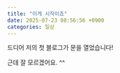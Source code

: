 ```yaml
---
title: "이게 시작이죠"
date: 2025-07-23 08:56:56 +0900
categories: 일상
---
```

드디어 저의 첫 블로그가 문을 열었습니다!

근데 잘 모르겠어요. ^^

